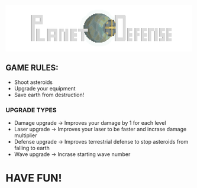 ![alt text](https://github.com/rockves/PlanetDefense/blob/master/android/assets/Title/game_title.png)

## GAME RULES:
* Shoot asteroids
* Upgrade your equipment
* Save earth from destruction!

### UPGRADE TYPES
* Damage upgrade -> Improves your damage by 1 for each level
* Laser upgrade -> Improves your laser to be faster and incrase damage multiplier
* Defense upgrade -> Improves terrestrial defense to stop asteroids from falling to earth
* Wave upgrade -> Incrase starting wave number

# HAVE FUN!
